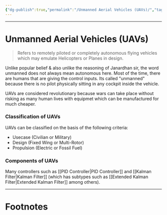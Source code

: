 ```yaml
---
{"dg-publish":true,"permalink":"/Unmanned Aerial Vehicles (UAVs)/","tags":["Academics","Physics"]}
---
```



---
# Unmanned Aerial Vehicles (UAVs)
> Refers to remotely piloted or completely autonomous flying vehicles which may emulate Helicopters or Planes in design.

Unlike popular belief & also unlike the reasoning of Janardhan sir, the word unmanned does not always mean autonomous here.
Most of the time, there are humans that are giving the control inputs. Its called "unmanned" because there is no pilot physically sitting in any cockpit inside the vehicle.

UAVs are considered revolutionary because wars can take place without risking as many human lives with equipmet which can be manufactured for much cheaper.

### Classification of UAVs
UAVs can be classified on the basis of the following criteria:
- Usecase (Civilian or Military)
- Design (Fixed Wing or Multi-Rotor)
- Propulsion (Electric or Fossil Fuel)

### Components of UAVs
Many controllers such as [[PID Controller\|PID Controller]] and [[Kalman Filter\|Kalman Filter]] (which has subtypes such as [[Extended Kalman Filter\|Extended Kalman Filter]] among others).

---
# Footnotes